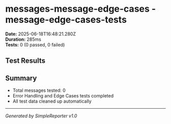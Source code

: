 # messages-message-edge-cases - message-edge-cases-tests

**Date:** 2025-06-18T16:48:21.280Z  
**Duration:** 285ms  
**Tests:** 0 (0 passed, 0 failed)

## Test Results



## Summary

- Total messages tested: 0
- Error Handling and Edge Cases tests completed
- All test data cleaned up automatically

---
*Generated by SimpleReporter v1.0*
